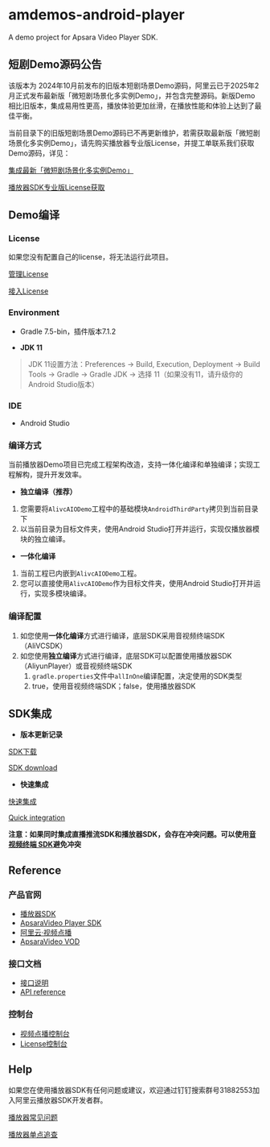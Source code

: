 # amdemos-android-player

A demo project for Apsara Video Player SDK.

## **短剧Demo源码公告**
该版本为 2024年10月前发布的旧版本短剧场景Demo源码，阿里云已于2025年2月正式发布最新版「微短剧场景化多实例Demo」，并包含完整源码。新版Demo相比旧版本，集成易用性更高，播放体验更加丝滑，在播放性能和体验上达到了最佳平衡。

当前目录下的旧版短剧场景Demo源码已不再更新维护，若需获取最新版「微短剧场景化多实例Demo」，请先购买播放器专业版License，并提工单联系我们获取Demo源码，详见：

[集成最新「微短剧场景化多实例Demo」](https://help.aliyun.com/zh/vod/use-cases/micro-drama-integrated-android-player-sdk?spm=a2c4g.11174283.help-menu-search-29932.d_6)

[播放器SDK专业版License获取](https://help.aliyun.com/zh/vod/developer-reference/obtain-the-player-sdk-license?spm=a2c4g.11186623.help-menu-search-29932.d_15)

## **Demo编译**

### **License**

如果您没有配置自己的license，将无法运行此项目。

[管理License](https://help.aliyun.com/zh/apsara-video-sdk/user-guide/license-authorization-and-management)

[接入License](https://help.aliyun.com/zh/apsara-video-sdk/user-guide/access-to-license)

### **Environment**

* Gradle 7.5-bin，插件版本7.1.2

* **JDK 11**

> JDK 11设置方法：Preferences -> Build, Execution, Deployment -> Build Tools -> Gradle -> Gradle JDK -> 选择 11（如果没有11，请升级你的Android Studio版本）

### **IDE**

* Android Studio

### **编译方式**

当前播放器Demo项目已完成工程架构改造，支持一体化编译和单独编译；实现工程解构，提升开发效率。

- **独立编译（推荐）**

1. 您需要将`AlivcAIODemo`工程中的基础模块`AndroidThirdParty`拷贝到当前目录下
2. 以当前目录为目标文件夹，使用Android Studio打开并运行，实现仅播放器模块的独立编译。

- **一体化编译**

1. 当前工程已内嵌到`AlivcAIODemo`工程。
2. 您可以直接使用`AlivcAIODemo`作为目标文件夹，使用Android Studio打开并运行，实现多模块编译。

### **编译配置**

1. 如您使用**一体化编译**方式进行编译，底层SDK采用音视频终端SDK（AliVCSDK）
2. 如您使用**独立编译**方式进行编译，底层SDK可以配置使用播放器SDK（AliyunPlayer）或音视频终端SDK
   1. `gradle.properties`文件中`allInOne`编译配置，决定使用的SDK类型
   2. true，使用音视频终端SDK；false，使用播放器SDK

## **SDK集成**

* **版本更新记录**

[SDK下载](https://help.aliyun.com/zh/vod/developer-reference/sdk-download)

[SDK download](https://www.alibabacloud.com/help/en/vod/developer-reference/sdk-download)

* **快速集成**

[快速集成](https://help.aliyun.com/zh/vod/developer-reference/quick-integration-1)

[Quick integration](https://www.alibabacloud.com/help/en/vod/developer-reference/quick-integration-1)

**注意：如果同时集成直播推流SDK和播放器SDK，会存在冲突问题。可以使用[音视频终端 SDK](https://help.aliyun.com/document_detail/2391304.html)避免冲突**

## **Reference**

### **产品官网**

* [播放器SDK](https://help.aliyun.com/zh/vod/developer-reference/apsaravideo-player-sdk/)
* [ApsaraVideo Player SDK](https://www.alibabacloud.com/help/en/vod/developer-reference/apsaravideo-player-sdk/)
* [阿里云·视频点播](https://www.aliyun.com/product/vod)
* [ApsaraVideo VOD](https://www.alibabacloud.com/zh/product/apsaravideo-for-vod)

### **接口文档**

* [接口说明](https://help.aliyun.com/zh/vod/developer-reference/api-reference-android-player)
* [API reference](https://www.alibabacloud.com/help/en/vod/developer-reference/api-reference-android-player)

### **控制台**

* [视频点播控制台](https://vod.console.aliyun.com)
* [License控制台](https://live.console.aliyun.com/connect_microphone/demo#/sdks/license)

## **Help**

如果您在使用播放器SDK有任何问题或建议，欢迎通过钉钉搜索群号31882553加入阿里云播放器SDK开发者群。

[播放器常见问题](https://help.aliyun.com/zh/vod/support/faq-about-apsaravideo-player/)

[播放器单点追查](https://help.aliyun.com/zh/vod/user-guide/single-point-tracing)

